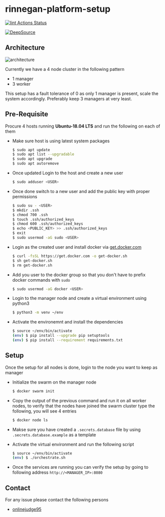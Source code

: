 # rinnegan-platform-setup

[![lint Actions Status](https://github.com/court-room/rinnegan-platform-setup/workflows/lint/badge.svg)](https://github.com/court-room/rinnegan-platform-setup/actions)

[![DeepSource](https://static.deepsource.io/deepsource-badge-dark-mini.svg)](https://deepsource.io/gh/court-room/rinnegan-platform-setup/?ref=repository-badge)

## Architecture

![architecture](https://rinnegan-assets.s3.ap-south-1.amazonaws.com/Architecture.png)

Currently we have a 4 node cluster in the following pattern

- 1 manager
- 3 worker

This setup has a fault tolerance of 0 as only 1 manager is present, scale the system accordingly.
Preferably keep 3 managers at very least.

## Pre-Requisite

Procure 4 hosts running **Ubuntu-18.04 LTS** and run the following on each of them

- Make sure host is using latest system packages

  ```bash
  $ sudo apt update
  $ sudo apt list --upgradable
  $ sudo apt upgrade
  $ sudo apt autoremove
  ```

- Once updated Login to the host and create a new user

  ```bash
  $ sudo adduser <USER>
  ```

- Once done switch to a new user and add the public key with proper permissions

  ```bash
  $ sudo su - <USER>
  $ mkdir .ssh
  $ chmod 700 .ssh
  $ touch .ssh/authorized_keys
  $ chmod 600 .ssh/authorized_keys
  $ echo <PUBLIC_KEY> >> .ssh/authorized_keys
  $ exit
  $ sudo usermod -aG sudo <USER>
  ```

- Login as the created user and install docker via [get.docker.com](https://get.docker.com/)

  ```bash
  $ curl -fsSL https://get.docker.com -o get-docker.sh
  $ sh get-docker.sh
  $ rm get-docker.sh
  ```

- Add you user to the docker group so that you don't have to prefix docker commands with `sudo`

  ```bash
  $ sudo usermod -aG docker <USER>
  ```

- Login to the manager node and create a virtual environment using python3

  ```bash
  $ python3 -m venv ~/env
  ```

- Activate the environemnt and install the dependencies

  ```bash
  $ source ~/env/bin/activate
  (env) $ pip install --upgrade pip setuptools
  (env) $ pip install --requirement requirements.txt
  ```

## Setup

Once the setup for all nodes is done, login to the node you want to keep as manager

- Initialize the swarm on the manager node

  ```bash
  $ docker swarm init
  ```

- Copy the output of the previous command and run it on all worker nodes,
  to verify that the nodes have joined the swarm cluster type the following,
  you will see 4 entries

  ```bash
  $ docker node ls
  ```

- Makse sure you have created a `.secrets.database` file by using `.secrets.database.example`
  as a template

- Activate the virtual environment and run the following script

  ```bash
  $ source ~/env/bin/activate
  (env) $ ./orchestrate.sh
  ```

- Once the services are running you can verify the setup by going to following address `http://<MANAGER_IP>:8080`

## Contact

For any issue please contact the following persons

- [onlinejudge95](https://github.com/onlinejudge95)

